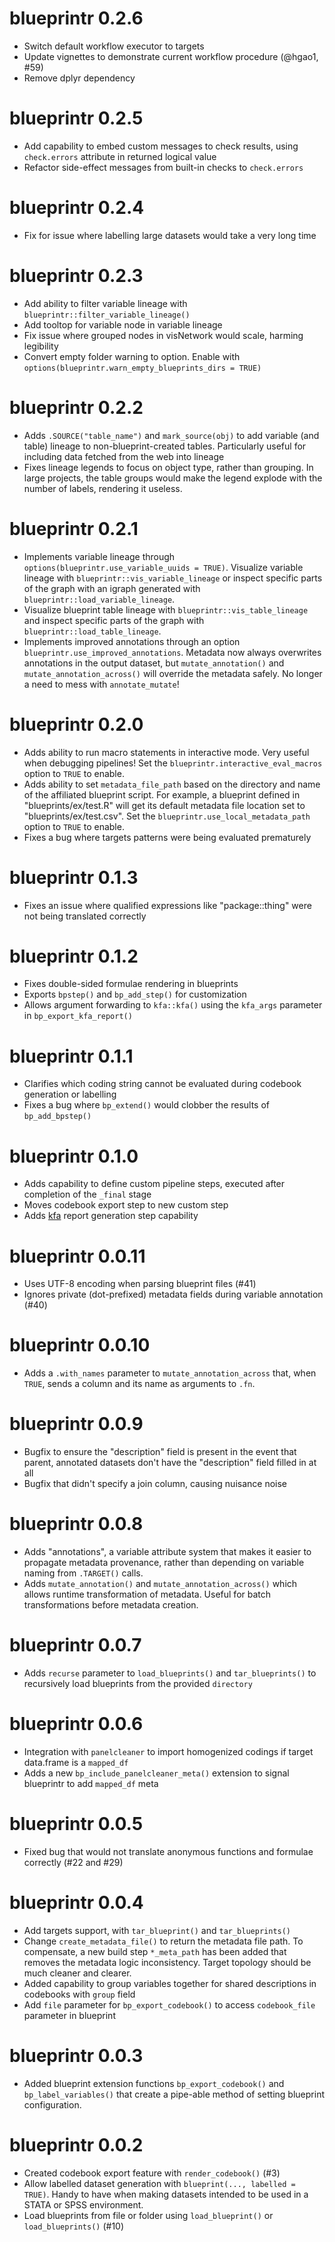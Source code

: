 # blueprintr 0.2.6
* Switch default workflow executor to targets
* Update vignettes to demonstrate current workflow procedure (@hgao1, #59)
* Remove dplyr dependency

# blueprintr 0.2.5
* Add capability to embed custom messages to check results, using `check.errors` attribute in returned logical value
* Refactor side-effect messages from built-in checks to `check.errors`

# blueprintr 0.2.4
* Fix for issue where labelling large datasets would take a very long time

# blueprintr 0.2.3
* Add ability to filter variable lineage with `blueprintr::filter_variable_lineage()`
* Add tooltop for variable node in variable lineage
* Fix issue where grouped nodes in visNetwork would scale, harming legibility
* Convert empty folder warning to option. Enable with `options(blueprintr.warn_empty_blueprints_dirs = TRUE)`

# blueprintr 0.2.2
* Adds `.SOURCE("table_name")` and `mark_source(obj)` to add variable (and table) lineage to non-blueprint-created tables. Particularly useful for including data fetched from the web into lineage
* Fixes lineage legends to focus on object type, rather than grouping. In large projects, the table groups would make the legend explode with the number of labels, rendering it useless.

# blueprintr 0.2.1
* Implements variable lineage through `options(blueprintr.use_variable_uuids = TRUE)`. Visualize variable lineage with `blueprintr::vis_variable_lineage` or inspect specific parts of the graph with an igraph generated with `blueprintr::load_variable_lineage`.
* Visualize blueprint table lineage with `blueprintr::vis_table_lineage` and inspect specific parts of the graph with `blueprintr::load_table_lineage`.
* Implements improved annotations through an option `blueprintr.use_improved_annotations`. Metadata now always overwrites annotations in the output dataset, but `mutate_annotation()` and `mutate_annotation_across()` will override the metadata safely. No longer a need to mess with `annotate_mutate`!

# blueprintr 0.2.0
* Adds ability to run macro statements in interactive mode. Very useful when debugging pipelines! Set the `blueprintr.interactive_eval_macros` option to `TRUE` to enable.
* Adds ability to set `metadata_file_path` based on the directory and name of the affiliated blueprint script. For example, a blueprint defined in "blueprints/ex/test.R" will get its default metadata file location set to "blueprints/ex/test.csv". Set the `blueprintr.use_local_metadata_path` option to `TRUE` to enable.
* Fixes a bug where targets patterns were being evaluated prematurely

# blueprintr 0.1.3
* Fixes an issue where qualified expressions like "package::thing" were not being translated correctly

# blueprintr 0.1.2
* Fixes double-sided formulae rendering in blueprints
* Exports `bpstep()` and `bp_add_step()` for customization
* Allows argument forwarding to `kfa::kfa()` using the `kfa_args` parameter in `bp_export_kfa_report()`

# blueprintr 0.1.1
* Clarifies which coding string cannot be evaluated during codebook generation or labelling
* Fixes a bug where `bp_extend()` would clobber the results of `bp_add_bpstep()` 

# blueprintr 0.1.0
* Adds capability to define custom pipeline steps, executed after completion of the `_final` stage
* Moves codebook export step to new custom step
* Adds [kfa](https://github.com/knickodem/kfa) report generation step capability

# blueprintr 0.0.11
* Uses UTF-8 encoding when parsing blueprint files (#41)
* Ignores private (dot-prefixed) metadata fields during variable annotation (#40)

# blueprintr 0.0.10

* Adds a `.with_names` parameter to `mutate_annotation_across` that, when `TRUE`, sends a column and its name as arguments to `.fn`.

# blueprintr 0.0.9

* Bugfix to ensure the "description" field is present in the event that parent, annotated datasets don't have the "description" field filled in at all
* Bugfix that didn't specify a join column, causing nuisance noise

# blueprintr 0.0.8

* Adds "annotations", a variable attribute system that makes it easier to propagate metadata provenance, rather than depending on variable naming from `.TARGET()` calls.
* Adds `mutate_annotation()` and `mutate_annotation_across()` which allows runtime transformation of metadata. Useful for batch transformations before metadata creation.

# blueprintr 0.0.7

* Adds `recurse` parameter to `load_blueprints()` and `tar_blueprints()` to recursively load blueprints from the provided `directory`

# blueprintr 0.0.6

* Integration with `panelcleaner` to import homogenized codings if target data.frame is a `mapped_df`
* Adds a new `bp_include_panelcleaner_meta()` extension to signal blueprintr to add `mapped_df` meta

# blueprintr 0.0.5

* Fixed bug that would not translate anonymous functions and formulae correctly (#22 and #29)

# blueprintr 0.0.4

* Add targets support, with `tar_blueprint()` and `tar_blueprints()`
* Change `create_metadata_file()` to return the metadata file path. To compensate, a new build step `*_meta_path` has been added that removes the metadata logic inconsistency. Target topology should be much cleaner and clearer.
* Added capability to group variables together for shared descriptions in codebooks with `group` field
* Add `file` parameter for `bp_export_codebook()` to access `codebook_file` parameter in blueprint

# blueprintr 0.0.3

* Added blueprint extension functions `bp_export_codebook()` and `bp_label_variables()` that create a pipe-able method of setting blueprint configuration.

# blueprintr 0.0.2

* Created codebook export feature with `render_codebook()` (#3)
* Allow labelled dataset generation with `blueprint(..., labelled = TRUE)`. Handy to have when making datasets intended to be used in a STATA or SPSS environment.
* Load blueprints from file or folder using `load_blueprint()` or `load_blueprints()` (#10)
